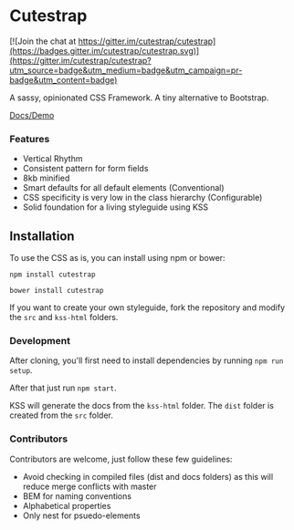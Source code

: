 # Cutestrap

[![Join the chat at https://gitter.im/cutestrap/cutestrap](https://badges.gitter.im/cutestrap/cutestrap.svg)](https://gitter.im/cutestrap/cutestrap?utm_source=badge&utm_medium=badge&utm_campaign=pr-badge&utm_content=badge)

A sassy, opinionated CSS Framework. A tiny alternative to Bootstrap.

[Docs/Demo](https://www.cutestrap.com/)

### Features

* Vertical Rhythm
* Consistent pattern for form fields
* 8kb minified
* Smart defaults for all default elements (Conventional)
* CSS specificity is very low in the class hierarchy (Configurable)
* Solid foundation for a living styleguide using KSS

## Installation

To use the CSS as is, you can install using npm or bower:

```
npm install cutestrap
```

```
bower install cutestrap
```

If you want to create your own styleguide, fork the repository and modify the `src` and `kss-html` folders.

### Development

After cloning, you'll first need to install dependencies by running `npm run setup`.

After that just run `npm start`.

KSS will generate the docs from the `kss-html` folder. The `dist` folder is created from  the `src` folder.

### Contributors

Contributors are welcome, just follow these few guidelines:

* Avoid checking in compiled files (dist and docs folders) as this will reduce merge conflicts with master
* BEM for naming conventions
* Alphabetical properties
* Only nest for psuedo-elements
